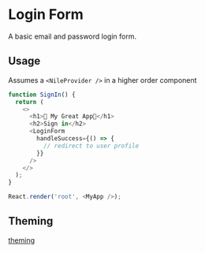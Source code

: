 # Login Form

A basic email and password login form.

## Usage

Assumes a `<NileProvider />` in a higher order component

```javascript
function SignIn() {
  return (
    <>
      <h1>🤩 My Great App🤩</h1>
      <h2>Sign in</h2>
      <LoginForm
        handleSuccess={() => {
          // redirect to user profile
        }}
      />
    </>
  );
}

React.render('root', <MyApp />);
```

## Theming

[theming](../../theme/README.md)
